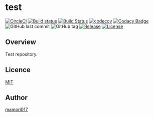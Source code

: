 # test

[![CircleCI](https://circleci.com/gh/mamori017/test.svg?style=svg)](https://circleci.com/gh/mamori017/test)
[![Build status](https://ci.appveyor.com/api/projects/status/ov1u43ua1bnuijpq?svg=true)](https://ci.appveyor.com/project/mamori017/test)
[![Build Status](https://travis-ci.org/mamori017/test.svg?branch=master)](https://travis-ci.org/mamori017/test)
[![codecov](https://codecov.io/gh/mamori017/test/branch/master/graph/badge.svg)](https://codecov.io/gh/mamori017/test)
[![Codacy Badge](https://api.codacy.com/project/badge/Grade/cc5ca28f431345c6b8243f973a870baf)](https://www.codacy.com/app/mamori017/test?utm_source=github.com&amp;utm_medium=referral&amp;utm_content=mamori017/test&amp;utm_campaign=Badge_Grade)
![GitHub last commit](https://img.shields.io/github/last-commit/mamori017/test.svg)
![GitHub tag](https://img.shields.io/github/tag/mamori017/test.svg)
[![Release](https://img.shields.io/github/release/mamori017/test.svg)](https://github.com/mamori017/test/releases/latest)
[![License](https://img.shields.io/github/license/mamori017/test.svg)](https://github.com/mamori017/test/blob/master/LICENSE)

## Overview

Test repository.

## Licence

[MIT](https://github.com/mamori017/test/blob/master/LICENSE)

## Author

[mamori017](https://github.com/mamori017)